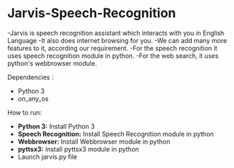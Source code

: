 # Jarvis-Speech-Recognition

-Jarvis is speech recognition assistant which interacts with you in English Language 
-It also does internet browsing for you.
-We can add many more features to it, according our requirement.
-For the speech recognition it uses speech recognition module in python.
-For the web search, it uses python's webbrowser module.

Dependencies :

<ul>
  <li>Python 3</li>
  <li>on_any_os</li>
</ul>

How to run:

<ul>
  <li><strong>Python 3:</strong> Install Python 3</li>
  <li><strong>Speech Recognition:</strong> Install Speech Recognition module in python</li>
  <li><strong>Webbrowser:</strong> Install Webbrowser module in python</li>
  <li><strong>pyttsx3:</strong> Install pyttsx3 module in python</li>
  <li>Launch jarvis.py file</li>
</ul>  
  
  
  

